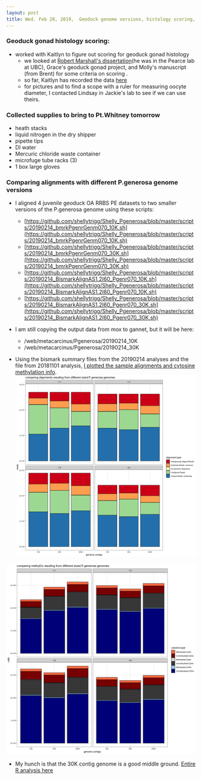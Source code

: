 ```yaml
---
layout: post
title: Wed. Feb 20, 2019,  Geoduck genome versions, histology scoring, pt. whitney supplies 
---
```


### Geoduck gonad histology scoring:
- worked with Kaitlyn to figure out scoring for geoduck gonad histology
	- we looked at [Robert Marshall's dissertation](https://www.google.com/url?sa=t&rct=j&q=&esrc=s&source=web&cd=1&ved=2ahUKEwiMlqfk-8vgAhXYJjQIHcEcD8oQFjAAegQIAxAC&url=https%3A%2F%2Fopen.library.ubc.ca%2Fmedia%2Fdownload%2Fpdf%2F24%2F1.0072611%2F1&usg=AOvVaw1uPkvORfUA6NysyVNEGy4O)(he was in the Pearce lab at UBC), Grace's geoduck gonad project, and Molly's manuscript (from Brent) for some criteria on scoring . 
	- so far, Kaitlyn has recorded the data [here](https://docs.google.com/spreadsheets/d/1jj43XdeN0fTO_mcLKc2ribEWlCDoEJK4n0n5iTbIkco/edit?usp=sharing)	
	- for pictures and to find a scope with a ruler for measuring oocyte diameter, I contacted Lindsay in Jackie's lab to see if we can use theirs.
	
### Collected supplies to bring to Pt.Whitney tomorrow
- heath stacks
- liquid nitrogen in the dry shipper
- pipette tips
- DI water
- Mercuric chloride waste container
- microfuge tube racks (3)
- 1 box large gloves

### Comparing alignments with different P.generosa genome versions

- I aligned 4 juvenile geoduck OA RRBS PE datasets to two smaller versions of the P.generosa genome using these scripts:
	- [https://github.com/shellytrigg/Shelly_Pgenerosa/blob/master/scripts/20190214_bmrkPgenrGenm070_10K.sh](https://github.com/shellytrigg/Shelly_Pgenerosa/blob/master/scripts/20190214_bmrkPgenrGenm070_10K.sh)
	- [https://github.com/shellytrigg/Shelly_Pgenerosa/blob/master/scripts/20190214_bmrkPgenrGenm070_30K.sh](https://github.com/shellytrigg/Shelly_Pgenerosa/blob/master/scripts/20190214_bmrkPgenrGenm070_30K.sh)
	- [https://github.com/shellytrigg/Shelly_Pgenerosa/blob/master/scripts/20190214_BismarkAlignAS1.2I60_Pgenr070_10K.sh](https://github.com/shellytrigg/Shelly_Pgenerosa/blob/master/scripts/20190214_BismarkAlignAS1.2I60_Pgenr070_10K.sh)
	- [https://github.com/shellytrigg/Shelly_Pgenerosa/blob/master/scripts/20190214_BismarkAlignAS1.2I60_Pgenr070_30K.sh](https://github.com/shellytrigg/Shelly_Pgenerosa/blob/master/scripts/20190214_BismarkAlignAS1.2I60_Pgenr070_30K.sh)

- I am still copying the output data from mox to gannet, but it will be here:
	- /web/metacarcinus/Pgenerosa/20190214_10K
	- /web/metacarcinus/Pgenerosa/20190214_30K

- Using the bismark summary files from the 20190214 analyses and the file from 20181101 analysis, [I plotted the sample alignments and cytosine methylation info](https://github.com/shellytrigg/Shelly_Pgenerosa/blob/master/analyses/CompareGenomeVersions/CompareGenomeVersions.md). 
![](https://raw.githubusercontent.com/shellytrigg/Shelly_Pgenerosa/master/analyses/CompareGenomeVersions/CompareGenomeVersions_files/figure-markdown_github/unnamed-chunk-9-1.png)

![](https://raw.githubusercontent.com/shellytrigg/Shelly_Pgenerosa/master/analyses/CompareGenomeVersions/CompareGenomeVersions_files/figure-markdown_github/unnamed-chunk-13-1.png)

- My hunch is that the 30K contig genome is a good middle ground. [Entire R analysis here](https://github.com/shellytrigg/Shelly_Pgenerosa/tree/master/analyses/CompareGenomeVersions)



